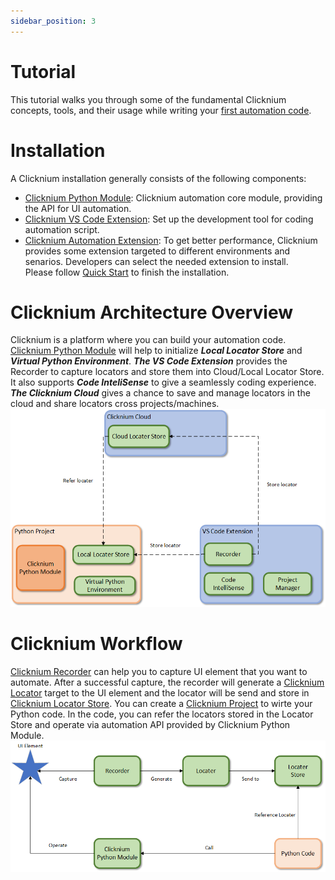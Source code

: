 ```yaml
---
sidebar_position: 3
---
```


# Tutorial
This tutorial walks you through some of the fundamental Clicknium concepts, tools, and their usage while writing your [first automation code](./firstautomation.md).

# Installation
A Clicknium installation generally consists of the following components:
- [Clicknium Python Module](./../quickstart.md#install-clicknium-python-package): Clicknium automation core module, providing the API for UI automation.   
- [Clicknium VS Code Extension](./../quickstart.md#setup-clicknium-visual-studio-code-extension): Set up the development tool for coding automation script.
- [Clicknium Automation Extension](./../concepts/extensions/extensions.md): To get better performance, Clicknium provides some extension targeted to different environments and senarios. Developers can select the needed extension to install.  
Please follow [Quick Start](./../quickstart.md) to finish the installation.

# Clicknium Architecture Overview 
Clicknium is a platform where you can build your automation code. [Clicknium Python Module](./../quickstart.md#install-clicknium-python-package) will help to initialize ***Local Locator Store*** and ***Virtual Python Environment***. ***The VS Code Extension*** provides the Recorder to capture locators and store them into Cloud/Local Locator Store. It also supports ***Code InteliSense*** to give a seamlessly coding experience. ***The Clicknium Cloud*** gives a chance to save and manage locators in the cloud and share locators cross projects/machines.  
![Clicknium Arc](./../img/Clicknium_arc.png)

# Clicknium Workflow
[Clicknium Recorder](./../concepts/recorder/recorder.md) can help you to capture UI element that you want to automate. After a successful capture, the recorder will generate a [Clicknium Locator](./../concepts/locator.md) target to the UI element and the locator will be send and store in [Clicknium Locator Store](./../concepts/locatorstore.md). You can create a [Clicknium Project](./../concepts/clickniumproject.md) to wirte your Python code. In the code, you can refer the locators stored in the Locator Store and operate via automation API provided by Clicknium Python Module.   
![automation flow](./../img/Clicknium%20tool.png)